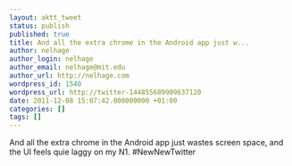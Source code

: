 ```yaml
---
layout: aktt_tweet
status: publish
published: true
title: And all the extra chrome in the Android app just w...
author: nelhage
author_login: nelhage
author_email: nelhage@mit.edu
author_url: http://nelhage.com
wordpress_id: 1540
wordpress_url: http://twitter-144855689909637120
date: 2011-12-08 15:07:42.000000000 +01:00
categories: []
tags: []
---
```

And all the extra chrome in the Android app just wastes screen space, and the UI feels quie laggy on my N1. #NewNewTwitter
